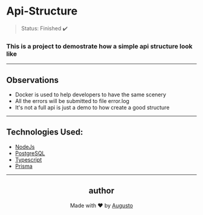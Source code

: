 # Api-Structure
>Status: Finished ✔️

### This is a project to demostrate how a simple api structure look like
---

## Observations 
+ Docker is used to help developers to have the same scenery
+ All the errors will be submitted to file error.log
+ It's not a full api is just a demo to how create a good structure

---
## Technologies Used:

+ [NodeJs](https://nodejs.org/en/)
+ [PostgreSQL](https://www.postgresql.org)
+ [Typescript](https://www.typescriptlang.org/)
+ [Prisma](https://www.prisma.io)

---

<h2 align='center'>author</h2>
<div align='center'>
  Made with ❤️ by <a href="https://github.com/AugustoBernardes">Augusto</a>
</div>


